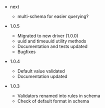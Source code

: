 - next

    - multi-schema for easier querying?


- 1.0.5

    - Migrated to new driver (1.0.0)
    - uuid and timeuuid utility methods
    - Documentation and tests updated
    - Bugfixes


- 1.0.4

	- Default value validated
    - Documentation updated


- 1.0.3

	- Validators renamed into rules in schema
	- Check of default format in schema
